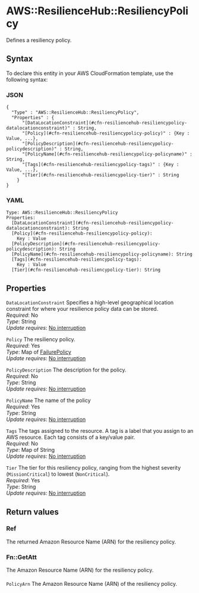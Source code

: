# AWS::ResilienceHub::ResiliencyPolicy<a name="aws-resource-resiliencehub-resiliencypolicy"></a>

Defines a resiliency policy\.

## Syntax<a name="aws-resource-resiliencehub-resiliencypolicy-syntax"></a>

To declare this entity in your AWS CloudFormation template, use the following syntax:

### JSON<a name="aws-resource-resiliencehub-resiliencypolicy-syntax.json"></a>

```
{
  "Type" : "AWS::ResilienceHub::ResiliencyPolicy",
  "Properties" : {
      "[DataLocationConstraint](#cfn-resiliencehub-resiliencypolicy-datalocationconstraint)" : String,
      "[Policy](#cfn-resiliencehub-resiliencypolicy-policy)" : {Key : Value, ...},
      "[PolicyDescription](#cfn-resiliencehub-resiliencypolicy-policydescription)" : String,
      "[PolicyName](#cfn-resiliencehub-resiliencypolicy-policyname)" : String,
      "[Tags](#cfn-resiliencehub-resiliencypolicy-tags)" : {Key : Value, ...},
      "[Tier](#cfn-resiliencehub-resiliencypolicy-tier)" : String
    }
}
```

### YAML<a name="aws-resource-resiliencehub-resiliencypolicy-syntax.yaml"></a>

```
Type: AWS::ResilienceHub::ResiliencyPolicy
Properties: 
  [DataLocationConstraint](#cfn-resiliencehub-resiliencypolicy-datalocationconstraint): String
  [Policy](#cfn-resiliencehub-resiliencypolicy-policy): 
    Key : Value
  [PolicyDescription](#cfn-resiliencehub-resiliencypolicy-policydescription): String
  [PolicyName](#cfn-resiliencehub-resiliencypolicy-policyname): String
  [Tags](#cfn-resiliencehub-resiliencypolicy-tags): 
    Key : Value
  [Tier](#cfn-resiliencehub-resiliencypolicy-tier): String
```

## Properties<a name="aws-resource-resiliencehub-resiliencypolicy-properties"></a>

`DataLocationConstraint`  <a name="cfn-resiliencehub-resiliencypolicy-datalocationconstraint"></a>
Specifies a high\-level geographical location constraint for where your resilience policy data can be stored\.  
*Required*: No  
*Type*: String  
*Update requires*: [No interruption](https://docs.aws.amazon.com/AWSCloudFormation/latest/UserGuide/using-cfn-updating-stacks-update-behaviors.html#update-no-interrupt)

`Policy`  <a name="cfn-resiliencehub-resiliencypolicy-policy"></a>
The resiliency policy\.  
*Required*: Yes  
*Type*: Map of [FailurePolicy](aws-properties-resiliencehub-resiliencypolicy-failurepolicy.md)  
*Update requires*: [No interruption](https://docs.aws.amazon.com/AWSCloudFormation/latest/UserGuide/using-cfn-updating-stacks-update-behaviors.html#update-no-interrupt)

`PolicyDescription`  <a name="cfn-resiliencehub-resiliencypolicy-policydescription"></a>
The description for the policy\.  
*Required*: No  
*Type*: String  
*Update requires*: [No interruption](https://docs.aws.amazon.com/AWSCloudFormation/latest/UserGuide/using-cfn-updating-stacks-update-behaviors.html#update-no-interrupt)

`PolicyName`  <a name="cfn-resiliencehub-resiliencypolicy-policyname"></a>
The name of the policy  
*Required*: Yes  
*Type*: String  
*Update requires*: [No interruption](https://docs.aws.amazon.com/AWSCloudFormation/latest/UserGuide/using-cfn-updating-stacks-update-behaviors.html#update-no-interrupt)

`Tags`  <a name="cfn-resiliencehub-resiliencypolicy-tags"></a>
The tags assigned to the resource\. A tag is a label that you assign to an AWS resource\. Each tag consists of a key/value pair\.  
*Required*: No  
*Type*: Map of String  
*Update requires*: [No interruption](https://docs.aws.amazon.com/AWSCloudFormation/latest/UserGuide/using-cfn-updating-stacks-update-behaviors.html#update-no-interrupt)

`Tier`  <a name="cfn-resiliencehub-resiliencypolicy-tier"></a>
The tier for this resiliency policy, ranging from the highest severity \(`MissionCritical`\) to lowest \(`NonCritical`\)\.  
*Required*: Yes  
*Type*: String  
*Update requires*: [No interruption](https://docs.aws.amazon.com/AWSCloudFormation/latest/UserGuide/using-cfn-updating-stacks-update-behaviors.html#update-no-interrupt)

## Return values<a name="aws-resource-resiliencehub-resiliencypolicy-return-values"></a>

### Ref<a name="aws-resource-resiliencehub-resiliencypolicy-return-values-ref"></a>

The returned Amazon Resource Name \(ARN\) for the resiliency policy\.

### Fn::GetAtt<a name="aws-resource-resiliencehub-resiliencypolicy-return-values-fn--getatt"></a>

The Amazon Resource Name \(ARN\) for the resiliency policy\.

#### <a name="aws-resource-resiliencehub-resiliencypolicy-return-values-fn--getatt-fn--getatt"></a>

`PolicyArn`  <a name="PolicyArn-fn::getatt"></a>
The Amazon Resource Name \(ARN\) of the resiliency policy\.